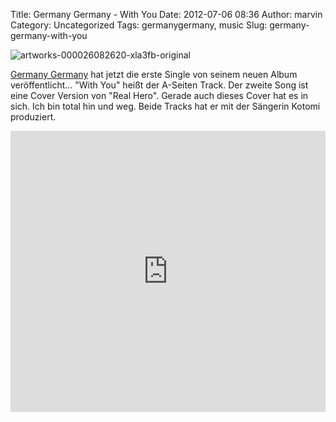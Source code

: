 Title: Germany Germany - With You
Date: 2012-07-06 08:36
Author: marvin
Category: Uncategorized
Tags: germanygermany, music
Slug: germany-germany-with-you

![artworks-000026082620-xla3fb-original]({static}/images/artworks-000026082620-xla3fb-original.jpg)

[Germany Germany](http://grmnygrmny.com/) hat jetzt die erste Single von
seinem neuen Album veröffentlicht... "With You" heißt der A-Seiten
Track. Der zweite Song ist eine Cover Version von "Real Hero". Gerade
auch dieses Cover hat es in sich. Ich bin total hin und weg. Beide
Tracks hat er mit der Sängerin Kotomi produziert.

<iframe width="100%" height="450" scrolling="no" frameborder="no" src="http://w.soundcloud.com/player/?url=http%3A%2F%2Fapi.soundcloud.com%2Fplaylists%2F2186999&amp;show_artwork=true"></iframe>

